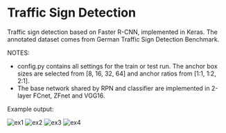 # Traffic Sign Detection
Traffic sign detection based on Faster R-CNN, implemented in Keras. The annotated dataset comes from German Traffic Sign Detection Benchmark.

NOTES:
- config.py contains all settings for the train or test run. The anchor box sizes are selected from [8, 16, 32, 64] and anchor ratios from [1:1, 1:2, 2:1].
- The base network shared by RPN and classifier are implemented in 2-layer FCnet, ZFnet and VGG16.

Example output:

![ex1](https://imgur.com/vkH58TY.png)
![ex2](https://imgur.com/y1cYou4.png)
![ex3](http://i.imgur.com/EbvGBaG.png)
![ex4](http://i.imgur.com/i5UAgLb.png)

